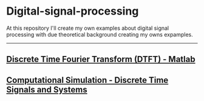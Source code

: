 # Digital-signal-processing
At this repository I'll create my own examples about digital signal processing with due theoretical background creating my owns expamples.

----------

## [Discrete Time Fourier Transform (DTFT) - Matlab](http://nbviewer.jupyter.org/github/SaraivaLucas/Digital-signal-processing/blob/master/Trabalho%201/Trabalho%20DTFT.ipynb)

## [Computational Simulation - Discrete Time Signals and Systems](http://nbviewer.jupyter.org/github/SaraivaLucas/Digital-signal-processing/blob/master/Trabalho%202/Trabalho%20Rxx.ipynb)
